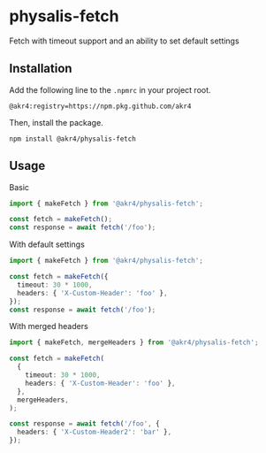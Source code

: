 # physalis-fetch

Fetch with timeout support and an ability to set default settings

## Installation

Add the following line to the `.npmrc` in your project root.

```
@akr4:registry=https://npm.pkg.github.com/akr4
```

Then, install the package.

```
npm install @akr4/physalis-fetch
```

## Usage

Basic

```typescript
import { makeFetch } from '@akr4/physalis-fetch';

const fetch = makeFetch();
const response = await fetch('/foo');
```

With default settings

```typescript
import { makeFetch } from '@akr4/physalis-fetch';

const fetch = makeFetch({
  timeout: 30 * 1000,
  headers: { 'X-Custom-Header': 'foo' },
});
const response = await fetch('/foo');
```

With merged headers

```typescript
import { makeFetch, mergeHeaders } from '@akr4/physalis-fetch';

const fetch = makeFetch(
  {
    timeout: 30 * 1000,
    headers: { 'X-Custom-Header': 'foo' },
  },
  mergeHeaders,
);

const response = await fetch('/foo', {
  headers: { 'X-Custom-Header2': 'bar' },
});
```
